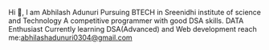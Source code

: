 Hi 👋, I am Abhilash Adunuri
Pursuing BTECH in Sreenidhi institute of science and Technology
A competitive programmer with good DSA skills.
DATA Enthusiast
Currently learning DSA(Advanced) and Web development
reach me:abhilashadunuri0304@gmail.com

